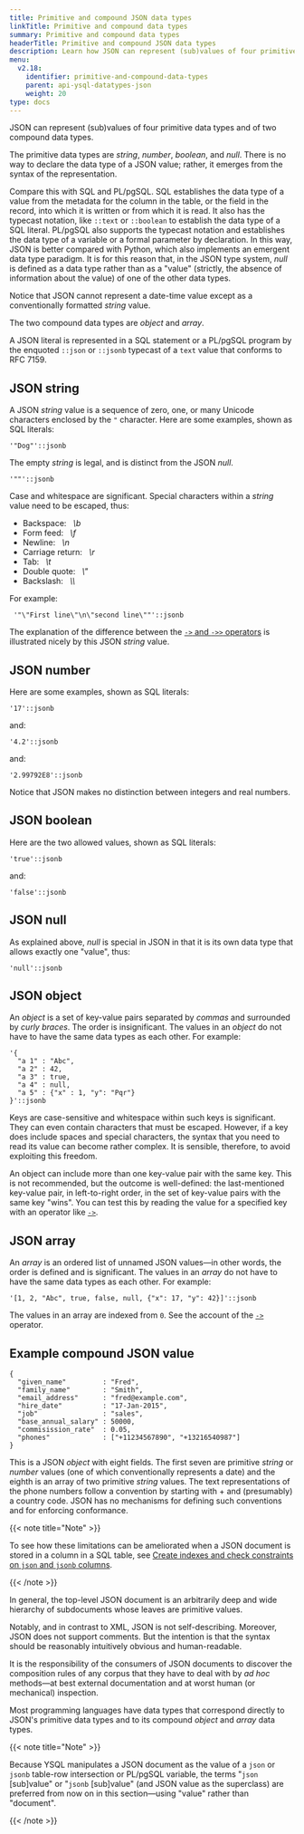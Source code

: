 ```yaml
---
title: Primitive and compound JSON data types
linkTitle: Primitive and compound data types
summary: Primitive and compound data types
headerTitle: Primitive and compound JSON data types
description: Learn how JSON can represent (sub)values of four primitive data types and of two compound data types.
menu:
  v2.18:
    identifier: primitive-and-compound-data-types
    parent: api-ysql-datatypes-json
    weight: 20
type: docs
---
```


JSON can represent (sub)values of four primitive data types and of two compound data types.

The primitive data types are _string_, _number_, _boolean_, and _null_. There is no way to declare the data type of a JSON value; rather, it emerges from the syntax of the representation.

Compare this with SQL and PL/pgSQL. SQL establishes the data type of a value from the metadata for the column in the table, or the field in the record, into which it is written or from which it is read. It also has the typecast notation, like `::text` or `::boolean` to establish the data type of a SQL literal. PL/pgSQL also supports the typecast notation and establishes the data type of a variable or a formal parameter by declaration. In this way, JSON is better compared with Python, which also implements an emergent data type paradigm. It is for this reason that, in the JSON type system, _null_ is defined as a data type rather than as a "value" (strictly, the absence of information about the value) of one of the other data types.

Notice that JSON cannot represent a date-time value except as a conventionally formatted _string_ value.

The two compound data types are _object_ and _array_.

A JSON literal is represented in a SQL statement or a PL/pgSQL program by the enquoted `::json` or `::jsonb` typecast of a `text` value that conforms to RFC 7159.

## JSON string

A JSON _string_ value is a sequence of zero, one, or many Unicode characters enclosed by the `"` character. Here are some examples, shown as SQL literals:

```
'"Dog"'::jsonb
```

The empty _string_ is legal, and is distinct from the JSON _null_.

```
'""'::jsonb
```

Case and whitespace are significant. Special characters within a _string_ value need to be escaped, thus:

- Backspace:&#160;&#160;&#160;_&#92;b_
- Form feed:&#160;&#160;&#160;_&#92;f_
- Newline:&#160;&#160;&#160;_&#92;n_
- Carriage return:&#160;&#160;&#160;_&#92;r_
- Tab:&#160;&#160;&#160;_&#92;t_
- Double quote:&#160;&#160;&#160;_&#92;&#34;_
- Backslash:&#160;&#160;&#160;_&#92;&#92;_

For example:

```
 '"\"First line\"\n\"second line\""'::jsonb
```

The explanation of the difference between the [`->` and `->>` operators](../functions-operators/subvalue-operators/) is illustrated nicely by this JSON _string_ value.

## JSON number

Here are some examples, shown as SQL literals:

```
'17'::jsonb
```

and:

```
'4.2'::jsonb
```

and:

```
'2.99792E8'::jsonb
```

Notice that JSON makes no distinction between integers and real numbers.

## JSON boolean

Here are the two allowed values, shown as SQL literals:

```
'true'::jsonb
```

and:

```
'false'::jsonb
```

## JSON null

As explained above, _null_ is special in JSON in that it is its own data type that allows exactly one "value", thus:

```
'null'::jsonb
```

## JSON object

An _object_ is a set of key-value pairs separated by _commas_ and surrounded by _curly braces_. The order is insignificant. The values in an _object_ do not have to have the same data types as each other. For example:

```
'{
  "a 1" : "Abc",
  "a 2" : 42,
  "a 3" : true,
  "a 4" : null,
  "a 5" : {"x" : 1, "y": "Pqr"}
}'::jsonb
```

Keys are case-sensitive and whitespace within such keys is significant. They can even contain characters that must be escaped. However, if a key does include spaces and special characters, the syntax that you need to read its value can become rather complex. It is sensible, therefore, to avoid exploiting this freedom.

An object can include more than one key-value pair with the same key. This is not recommended, but the outcome is well-defined: the last-mentioned key-value pair, in left-to-right order, in the set of key-value pairs with the same key "wins". You can test this by reading the value for a specified key with an operator like [`->`](../functions-operators/subvalue-operators/).

## JSON array

An _array_ is an ordered list of unnamed JSON values—in other words, the order is defined and is significant. The values in an _array_ do not have to have the same data types as each other. For example:

```
'[1, 2, "Abc", true, false, null, {"x": 17, "y": 42}]'::jsonb
```

The values in an array are indexed from `0`. See the account of the [`->`](../functions-operators/subvalue-operators/) operator.

## Example compound JSON value

```
{
  "given_name"         : "Fred",
  "family_name"        : "Smith",
  "email_address"      : "fred@example.com",
  "hire_date"          : "17-Jan-2015",
  "job"                : "sales",
  "base_annual_salary" : 50000,
  "commisission_rate"  : 0.05,
  "phones"             : ["+11234567890", "+13216540987"]
}
```

This is a JSON _object_ with eight fields. The first seven are primitive _string_ or _number_ values (one of which conventionally represents a date) and the eighth is an array of two primitive _string_ values. The text representations of the phone numbers follow a convention by starting with + and  (presumably) a country code. JSON has no mechanisms for defining such conventions and for enforcing conformance.

{{< note title="Note" >}}

To see how these limitations can be ameliorated when a JSON document is stored in a column in a SQL table, see [Create indexes and check constraints on `json` and `jsonb` columns](../create-indexes-check-constraints/).

{{< /note >}}

In general, the top-level JSON document is an arbitrarily deep and wide hierarchy of subdocuments whose leaves are primitive values.

Notably, and in contrast to XML, JSON is not self-describing. Moreover, JSON does not support comments. But the intention is that the syntax should be reasonably intuitively obvious and human-readable.

It is the responsibility of the consumers of JSON documents to discover the composition rules of any corpus that they have to deal with by _ad hoc_ methods—at best external documentation and at worst human (or mechanical) inspection.

Most programming languages have data types that correspond directly to JSON's primitive data types and to its compound _object_ and _array_ data types.

{{< note title="Note" >}}

Because YSQL manipulates a JSON document as the value of a `json` or `jsonb` table-row intersection or PL/pgSQL variable, the terms "`json` [sub]value" or "`jsonb` [sub]value" (and JSON value as the superclass) are preferred from now on in this section—using "value" rather than "document".

{{< /note >}}
